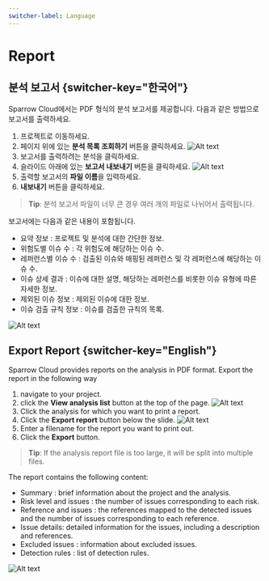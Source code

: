 ```yaml
---
switcher-label: Language
---
```

# Report

## 분석 보고서  {switcher-key="한국어"}

Sparrow Cloud에서는 PDF 형식의 분석 보고서를 제공합니다. 다음과 같은 방법으로 보고서를 출력하세요.


1. 프로젝트로 이동하세요.
2. 페이지 위에 있는 **분석 목록 조회하기** 버튼을 클릭하세요.
   <img src="분석목록.png" alt="Alt text"/>
3. 보고서를 출력하려는 분석을 클릭하세요.
4. 슬라이드 아래에 있는 **보고서 내보내기** 버튼을 클릭하세요.
   <img src="보고서내보내기.png" alt="Alt text"/>
5. 출력할 보고서의 **파일 이름**을 입력하세요.
6. **내보내기** 버튼을 클릭하세요.

> **Tip**: 분석 보고서 파일이 너무 큰 경우 여러 개의 파일로 나뉘어서 출력됩니다.

보고서에는 다음과 같은 내용이 포함됩니다.

- 요약 정보         : 프로젝트 및 분석에 대한 간단한 정보.
- 위험도별 이슈 수   : 각 위험도에 해당하는 이슈 수.
- 레퍼런스별 이슈 수 : 검출된 이슈와 매핑된 레퍼런스 및 각 레퍼런스에 해당하는 이슈 수. 
- 이슈 상세 결과     : 이슈에 대한 설명, 해당하는 레퍼런스를 비롯한 이슈 유형에 따른 자세한 정보.
- 제외된 이슈 정보   : 제외된 이슈에 대한 정보.
- 이슈 검출 규칙 정보 : 이슈를 검출한 규칙의 목록.

<img src="보고서.png" alt="Alt text"/>

## Export Report {switcher-key="English"}

Sparrow Cloud provides reports on the analysis in PDF format. Export the report in the following way


1. navigate to your project.
2. click the **View analysis list** button at the top of the page.
   <img src="analysisList.png" alt="Alt text"/>
3. Click the analysis for which you want to print a report.
4. Click the **Export report** button below the slide.
   <img src="exportReport.png" alt="Alt text"/>
5. Enter a filename for the report you want to print out.
6. Click the **Export** button.

> **Tip**: If the analysis report file is too large, it will be split into multiple files.


The report contains the following content:

- Summary : brief information about the project and the analysis.
- Risk level and issues : the number of issues corresponding to each risk.
- Reference and issues : the references mapped to the detected issues and the number of issues corresponding to each reference.
- Issue details: detailed information for the issues, including a description and references.
- Excluded issues : information about excluded issues.
- Detection rules : list of detection rules.


<img src="report.png" alt="Alt text"/>